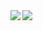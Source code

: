 <a href="https://github.com/hiraiwa0928/github-readme">
  <img align="left" src="https://github-readme-stats.vercel.app/api?username=hiraiwa0928&count_private=true&show_icons=true" />
</a>
<a href="https://github.com/hiraiwa0928/github-readme">
  <img align="left" src="https://github-readme-stats.vercel.app/api/top-langs/?username=hiraiwa0928" />
</a>
